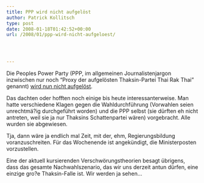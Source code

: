 ```yaml
---
title: PPP wird nicht aufgelöst
author: Patrick Kollitsch
type: post
date: 2008-01-18T01:42:52+00:00
url: /2008/01/ppp-wird-nicht-aufgeloest/




---
```

Die Peoples Power Party (<span class="caps">PPP</span>, im allgemeinen Journalistenjargon inzwischen nur noch &#8220;Proxy der aufgelösten Thaksin-Partei Thai Rak Thai&#8221; genannt) [wird nun nicht aufgelöst][1]. 

Das dachten oder hofften noch einige bis heute interessanterweise. Man hatte verschiedene Klagen gegen die Wahldurchführung (Vorwahlen seien unrechtmä?ig durchgeführt worden) und die <span class="caps">PPP</span> selbst (sie dürften eh nicht antreten, weil sie ja nur Thaksins Schattenpartei wären) vorgebracht. Alle wurden sie abgewiesen.

Tja, dann wäre ja endlich mal Zeit, mit der, ehm, Regierungsbildung voranzuschreiten. Für das Wochenende ist angekündigt, die Ministerposten vorzustellen.

Eine der aktuell kursierenden Verschwörungstheorien besagt übrigens, dass das gesamte Nachwahlszenario, das wir uns derzeit antun dürfen, eine einzige gro?e Thaksin-Falle ist. Wir werden ja sehen&#8230;

 [1]: http://www.nationmultimedia.com/2008/01/18/politics/politics_30062704.php